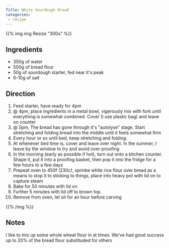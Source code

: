 ```yaml
---
Title: White Sourdough Bread
categories:
 - recipe
---
```


{{% img img Resize "300x" %}}

## Ingredients
* 350g of water
* 500g of bread flour
* 50g of sourdough starter, fed near it's peak
* 6-10g of salt

## Direction
1. Feed starter, have ready for 4pm
2. @ 4pm, place ingredients in a metal bowl, vigerously mix with fork until everything is somewhat combined.  Cover (I use plastic bag) and leave on counter
3. @ 5pm, The bread has gone through it's "autolyse" stage.  Start stretching and folding bread into the middle until it feels somewhat firm
4. Every hour or so until bed, keep stretching and folding.
5. At whenever bed time is, cover and leave over night.  In the summer, I leave by the window to try and avoid over-proofing
6. In the morning (early as possible if hot), turn out onto a kitchen counter.  Shape it, put it into a proofing basket, then pop it into the fridge for a few hours to a few days
7. Prepeat oven to 450f (230c), sprinke white rice flour over bread as a means to stop it to sticking to things, place into heavy pot with lid on to capture steam
8. Bake for 50 minutes with lid on
9. Further 5 minutes with lid off to brown top.
10. Remove from oven, let sit for an hour before carving

{{% /img %}}

## Notes
I like to mix up some whole wheat flour in at times.  We've had good success up to 20% of the bread flour substituded for others
